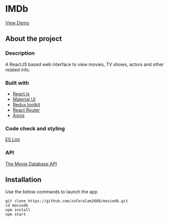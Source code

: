 # IMDb
[View Demo](https://zafaralam2608.github.io/moviedb/)

## About the project

### Description
A ReactJS based web interface to view movies, TV shows, actors and other related info.

### Built with
* [React.js](https://reactjs.org/)
* [Material UI](https://mui.com/material-ui/getting-started/overview/)
* [Redux toolkit](https://redux-toolkit.js.org/)
* [React Router](https://reactrouter.com/docs/en/v6)
* [Axios](https://axios-http.com/docs/intro)

### Code check and styling
[ES Lint](https://eslint.org/)

### API
[The Movie Database API](https://developers.themoviedb.org/3)

## Installation
Use the below commands to launch the app
```
git clone https://github.com/zafaralam2608/moviedb.git
cd moviedb
npm install
npm start
```
